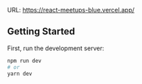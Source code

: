 URL: https://react-meetups-blue.vercel.app/

## Getting Started

First, run the development server:

```bash
npm run dev
# or
yarn dev
```
